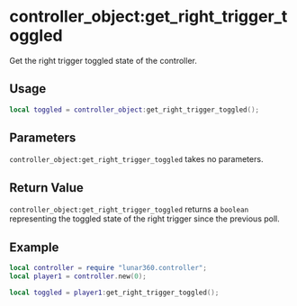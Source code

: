 # controller_object:get_right_trigger_toggled

Get the right trigger toggled state of the controller.

## Usage

```lua
local toggled = controller_object:get_right_trigger_toggled();
```

## Parameters

`controller_object:get_right_trigger_toggled` takes no parameters.

## Return Value

`controller_object:get_right_trigger_toggled` returns a `boolean` representing the toggled state of the right trigger since the previous poll.

## Example

```lua
local controller = require "lunar360.controller";
local player1 = controller.new(0);

local toggled = player1:get_right_trigger_toggled();
```